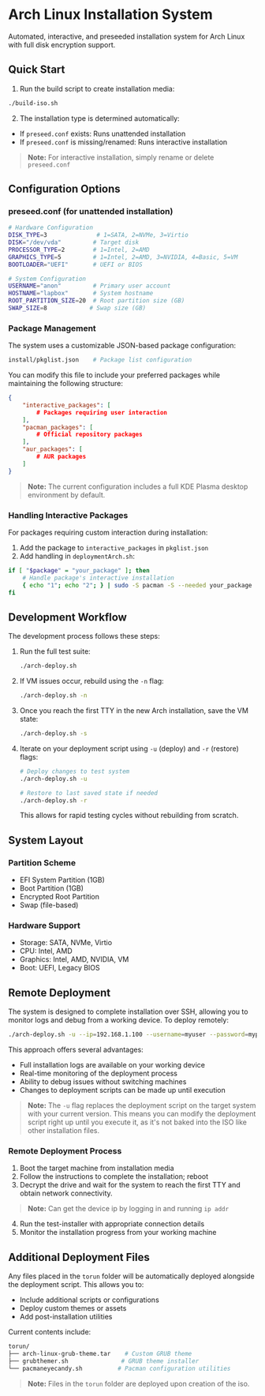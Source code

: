 # Arch Linux Installation System

Automated, interactive, and preseeded installation system for Arch Linux with full disk encryption support.

## Quick Start

1. Run the build script to create installation media:
```bash
./build-iso.sh
```

2. The installation type is determined automatically:
- If `preseed.conf` exists: Runs unattended installation
- If `preseed.conf` is missing/renamed: Runs interactive installation

> **Note:** For interactive installation, simply rename or delete `preseed.conf`

## Configuration Options

### preseed.conf (for unattended installation)
```bash
# Hardware Configuration
DISK_TYPE=3              # 1=SATA, 2=NVMe, 3=Virtio
DISK="/dev/vda"         # Target disk
PROCESSOR_TYPE=2        # 1=Intel, 2=AMD
GRAPHICS_TYPE=5         # 1=Intel, 2=AMD, 3=NVIDIA, 4=Basic, 5=VM
BOOTLOADER="UEFI"       # UEFI or BIOS

# System Configuration
USERNAME="anon"         # Primary user account
HOSTNAME="lapbox"       # System hostname
ROOT_PARTITION_SIZE=20  # Root partition size (GB)
SWAP_SIZE=8            # Swap size (GB)
```

### Package Management
The system uses a customizable JSON-based package configuration:

```bash
install/pkglist.json    # Package list configuration
```

You can modify this file to include your preferred packages while maintaining the following structure:

```json
{
    "interactive_packages": [
        # Packages requiring user interaction
    ],
    "pacman_packages": [
        # Official repository packages
    ],
    "aur_packages": [
        # AUR packages
    ]
}
```

> **Note:** The current configuration includes a full KDE Plasma desktop environment by default.

### Handling Interactive Packages
For packages requiring custom interaction during installation:

1. Add the package to `interactive_packages` in `pkglist.json`
2. Add handling in `deploymentArch.sh`:
```bash
if [ "$package" = "your_package" ]; then
    # Handle package's interactive installation
    { echo "1"; echo "2"; } | sudo -S pacman -S --needed your_package
fi
```

## Development Workflow

The development process follows these steps:

1. Run the full test suite:
   ```bash
   ./arch-deploy.sh
   ```

2. If VM issues occur, rebuild using the `-n` flag:
   ```bash
   ./arch-deploy.sh -n
   ```

3. Once you reach the first TTY in the new Arch installation, save the VM state:
   ```bash
   ./arch-deploy.sh -s
   ```

4. Iterate on your deployment script using `-u` (deploy) and `-r` (restore) flags:
   ```bash
   # Deploy changes to test system
   ./arch-deploy.sh -u

   # Restore to last saved state if needed
   ./arch-deploy.sh -r
   ```
   This allows for rapid testing cycles without rebuilding from scratch.

## System Layout

### Partition Scheme
- EFI System Partition (1GB)
- Boot Partition (1GB)
- Encrypted Root Partition
- Swap (file-based)

### Hardware Support
- Storage: SATA, NVMe, Virtio
- CPU: Intel, AMD
- Graphics: Intel, AMD, NVIDIA, VM
- Boot: UEFI, Legacy BIOS

## Remote Deployment

The system is designed to complete installation over SSH, allowing you to monitor logs and debug from a working device. To deploy remotely:

```bash
./arch-deploy.sh -u --ip=192.168.1.100 --username=myuser --password=mypass
```

This approach offers several advantages:
- Full installation logs are available on your working device
- Real-time monitoring of the deployment process
- Ability to debug issues without switching machines
- Changes to deployment scripts can be made up until execution

> **Note:** The `-u` flag replaces the deployment script on the target system with your current version. This means you can modify the deployment script right up until you execute it, as it's not baked into the ISO like other installation files.

### Remote Deployment Process
1. Boot the target machine from installation media
2. Follow the instructions to complete the installation; reboot
3. Decrypt the drive and wait for the system to reach the first TTY and obtain network connectivity. 
> **Note:** Can get the device ip by logging in and running ```ip addr```
4. Run the test-installer with appropriate connection details
5. Monitor the installation progress from your working machine

## Additional Deployment Files

Any files placed in the `torun` folder will be automatically deployed alongside the deployment script. This allows you to:
- Include additional scripts or configurations
- Deploy custom themes or assets
- Add post-installation utilities

Current contents include:
```bash
torun/
├── arch-linux-grub-theme.tar    # Custom GRUB theme
├── grubthemer.sh               # GRUB theme installer
└── pacmaneyecandy.sh          # Pacman configuration utilities
```

> **Note:** Files in the `torun` folder are deployed upon creation of the iso.